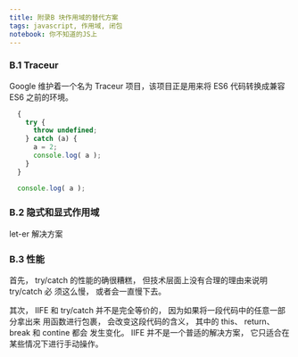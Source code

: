 ```yaml
---
title: 附录B 块作用域的替代方案
tags: javascript, 作用域, 闭包
notebook: 你不知道的JS上
---
```


### B.1 Traceur
Google 维护着一个名为 Traceur 项目，该项目正是用来将 ES6 代码转换成兼容 ES6 之前的环境。
```javascript
  {
    try {
      throw undefined;
    } catch (a) {
      a = 2;
      console.log( a );
    }
  }

  console.log( a );
```

### B.2 隐式和显式作用域
let-er 解决方案

### B.3 性能
首先， try/catch 的性能的确很糟糕， 但技术层面上没有合理的理由来说明 try/catch 必
须这么慢， 或者会一直慢下去。

其次， IIFE 和 try/catch 并不是完全等价的， 因为如果将一段代码中的任意一部分拿出来
用函数进行包裹， 会改变这段代码的含义， 其中的 this、 return、 break 和 contine 都会
发生变化。 IIFE 并不是一个普适的解决方案， 它只适合在某些情况下进行手动操作。